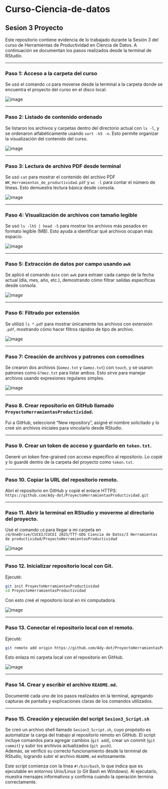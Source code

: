 # Curso-Ciencia-de-datos

## Sesion 3 Proyecto

Este repositorio contiene evidencia de lo trabajado durante la Sesión 3 del curso de Herramientas de Productividad en Ciencia de Datos. A continuación se documentan los pasos realizados desde la terminal de RStudio.

---

### Paso 1: Acceso a la carpeta del curso

Se usó el comando `cd` para moverse desde la terminal a la carpeta donde se encuentra el proyecto del curso en el disco local.

![image](https://github.com/user-attachments/assets/eb117cc2-23bf-41c7-856e-22198b2e79c8)

---

### Paso 2: Listado de contenido ordenado

Se listaron los archivos y carpetas dentro del directorio actual con `ls -l`, y se ordenaron alfabéticamente usando `sort -k5 -n`. Esto permite organizar la visualización del contenido del curso.

![image](https://github.com/user-attachments/assets/59aab064-6ccd-484b-b785-3935a361b061)

---

### Paso 3: Lectura de archivo PDF desde terminal

Se usó `cat` para mostrar el contenido del archivo PDF `WK_Herramientas_de_productividad.pdf` y `wc -l` para contar el número de líneas. Esto demuestra lectura básica desde consola.

![image](https://github.com/user-attachments/assets/c7c54cfe-d5d9-4b02-95c1-0af60f6f1dff)

---

### Paso 4: Visualización de archivos con tamaño legible

Se usó `ls -lhS | head -5` para mostrar los archivos más pesados en formato legible (MB). Esto ayuda a identificar qué archivos ocupan más espacio.

![image](https://github.com/user-attachments/assets/b15effba-91f3-4fc4-b554-8cab00fa2493)

---

### Paso 5: Extracción de datos por campo usando `awk`

Se aplicó el comando `date` con `awk` para extraer cada campo de la fecha actual (día, mes, año, etc.), demostrando cómo filtrar salidas específicas desde consola.

![image](https://github.com/user-attachments/assets/a72960a9-6d21-4640-b551-1e4c95c54e5c)

---

### Paso 6: Filtrado por extensión

Se utilizó `ls *.pdf` para mostrar únicamente los archivos con extensión `.pdf`, mostrando cómo hacer filtros rápidos de tipo de archivo.

![image](https://github.com/user-attachments/assets/114d39b2-6630-42ed-a498-88542b22b3eb)

---

### Paso 7: Creación de archivos y patrones con comodines

Se crearon dos archivos (`Gomez.txt` y `Gamez.txt`) con `touch`, y se usaron patrones como `G?mez.txt` para listar ambos. Esto sirve para manejar archivos usando expresiones regulares simples.

![image](https://github.com/user-attachments/assets/b5ca8f8e-df0d-4226-a695-5ac9c40ad51c)

---

### Paso 8. Crear repositorio en GitHub llamado `ProyectoHerramientasProductividad`.

Fui a GitHub, seleccioné “New repository”, asigné el nombre solicitado y lo creé sin archivos iniciales para vincularlo desde RStudio.

---

### Paso 9. Crear un token de acceso y guardarlo en `token.txt`.

Generé un token fine-grained con acceso específico al repositorio. Lo copié y lo guardé dentro de la carpeta del proyecto como `token.txt`.

---

### Paso 10. Copiar la URL del repositorio remoto.

Abrí el repositorio en GitHub y copié el enlace HTTPS:  
`https://github.com/Ady-dot/ProyectoHerramientasProductividad.git`

---

### Paso 11. Abrir la terminal en RStudio y moverme al directorio del proyecto.  

Usé el comando `cd` para llegar a mi carpeta en  
`/d/OneDrive/CUCEI/CUCEI 2025/TTT-UDG Ciencia de Datos/3 Herramientas de productividad/ProyectoHerramientasProductividad`

![image](https://github.com/user-attachments/assets/68be3d6e-9bcd-4a95-861d-4441757fd8d7)

---

### Paso 12. Inicializar repositorio local con Git.

Ejecuté:
```bash
git init ProyectoHerramientasProductividad
cd ProyectoHerramientasProductividad
```
Con esto creé el repositorio local en mi computadora.

![image](https://github.com/user-attachments/assets/370e657c-1ea1-4ff2-ba45-f9d37c63070d)

---

### Paso 13. Conectar el repositorio local con el remoto. 

Ejecuté:
```bash
git remote add origin https://github.com/Ady-dot/ProyectoHerramientasProductividad.git
```
Esto enlaza mi carpeta local con el repositorio en GitHub.

![image](https://github.com/user-attachments/assets/8464cfbe-4ed5-4903-ab0b-e0760d91359b)

---

### Paso 14. Crear y escribir el archivo `README.md`.

Documenté cada uno de los pasos realizados en la terminal, agregando capturas de pantalla y explicaciones claras de los comandos utilizados.

---

### Paso 15. Creación y ejecución del script `Sesion3_Script.sh`

Se creó un archivo shell llamado `Sesion3_Script.sh`, cuyo propósito es automatizar la carga del trabajo al repositorio remoto en GitHub. El script incluye comandos para agregar cambios (`git add`), crear un commit (`git commit`) y subir los archivos actualizados (`git push`).  
Además, se verificó su correcto funcionamiento desde la terminal de RStudio, logrando subir el archivo `README.md` exitosamente.

Este script comienza con la línea `#!/bin/bash`, lo que indica que es ejecutable en entornos Unix/Linux (o Git Bash en Windows). Al ejecutarlo, muestra mensajes informativos y confirma cuando la operación termina correctamente.
